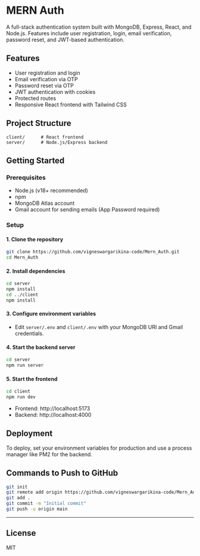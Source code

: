 # MERN Auth

A full-stack authentication system built with MongoDB, Express, React, and Node.js. Features include user registration, login, email verification, password reset, and JWT-based authentication.

## Features

- User registration and login
- Email verification via OTP
- Password reset via OTP
- JWT authentication with cookies
- Protected routes
- Responsive React frontend with Tailwind CSS

## Project Structure

```
client/      # React frontend
server/      # Node.js/Express backend
```

## Getting Started

### Prerequisites

- Node.js (v18+ recommended)
- npm
- MongoDB Atlas account
- Gmail account for sending emails (App Password required)

### Setup

#### 1. Clone the repository

```sh
git clone https://github.com/vigneswargarikina-code/Mern_Auth.git
cd Mern_Auth
```

#### 2. Install dependencies

```sh
cd server
npm install
cd ../client
npm install
```

#### 3. Configure environment variables

- Edit `server/.env` and `client/.env` with your MongoDB URI and Gmail credentials.

#### 4. Start the backend server

```sh
cd server
npm run server
```

#### 5. Start the frontend

```sh
cd client
npm run dev
```

- Frontend: http://localhost:5173
- Backend: http://localhost:4000

## Deployment

To deploy, set your environment variables for production and use a process manager like PM2 for the backend.

## Commands to Push to GitHub

```sh
git init
git remote add origin https://github.com/vigneswargarikina-code/Mern_Auth.git
git add .
git commit -m "Initial commit"
git push -u origin main
```

---

## License

MIT